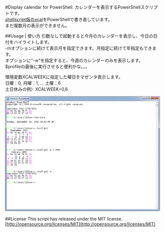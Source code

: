 #Display calendar for PowerShell.
カレンダーを表示するPowerShellスクリプトです。  
[shellscript版のxcal](https://github.com/Takeru-chan/xcal)をPowerShellで書き直しています。  
まだ複数月の表示ができません。  

##Usage | 使い方
引数なしで起動すると今月のカレンダーを表示し、今日の日付をハイライトします。  
-mオプションに続けて表示月を指定できます。月指定に続けて年指定もできます。  
オプションに"-w"を指定すると、今週のカレンダーのみを表示します。  
$profileの最後に実行させると便利かな。。。  

環境変数XCALWEEKに指定した曜日をマゼンタ表示します。  
日曜：0, 月曜：1, ... 土曜：6  
土日休みの例）XCALWEEK=0,6

![プログラム実行例](./wcal.png)

##License
This script has released under the MIT license.  
[http://opensource.org/licenses/MIT](http://opensource.org/licenses/MIT)
